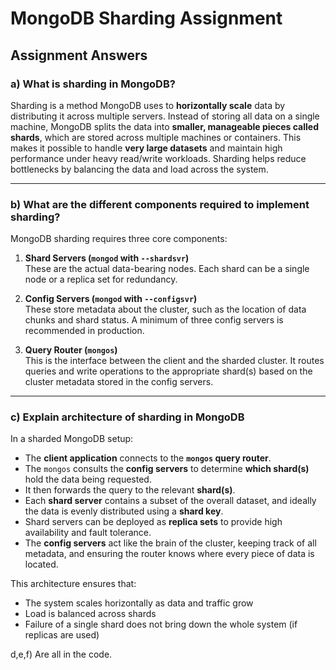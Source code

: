 # MongoDB Sharding Assignment

## Assignment Answers

### a) What is sharding in MongoDB?

Sharding is a method MongoDB uses to **horizontally scale** data by distributing it across multiple servers. Instead of storing all data on a single machine, MongoDB splits the data into **smaller, manageable pieces called shards**, which are stored across multiple machines or containers. This makes it possible to handle **very large datasets** and maintain high performance under heavy read/write workloads. Sharding helps reduce bottlenecks by balancing the data and load across the system.

---

### b) What are the different components required to implement sharding?

MongoDB sharding requires three core components:

1. **Shard Servers (`mongod` with `--shardsvr`)**  
   These are the actual data-bearing nodes. Each shard can be a single node or a replica set for redundancy.

2. **Config Servers (`mongod` with `--configsvr`)**  
   These store metadata about the cluster, such as the location of data chunks and shard status. A minimum of three config servers is recommended in production.

3. **Query Router (`mongos`)**  
   This is the interface between the client and the sharded cluster. It routes queries and write operations to the appropriate shard(s) based on the cluster metadata stored in the config servers.

---

### c) Explain architecture of sharding in MongoDB

In a sharded MongoDB setup:

- The **client application** connects to the **`mongos` query router**.
- The `mongos` consults the **config servers** to determine **which shard(s)** hold the data being requested.
- It then forwards the query to the relevant **shard(s)**.
- Each **shard server** contains a subset of the overall dataset, and ideally the data is evenly distributed using a **shard key**.
- Shard servers can be deployed as **replica sets** to provide high availability and fault tolerance.
- The **config servers** act like the brain of the cluster, keeping track of all metadata, and ensuring the router knows where every piece of data is located.

This architecture ensures that:
- The system scales horizontally as data and traffic grow
- Load is balanced across shards
- Failure of a single shard does not bring down the whole system (if replicas are used)


d,e,f) Are all in the code.
